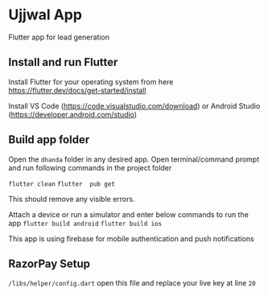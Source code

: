 # Ujjwal App

Flutter app for lead generation

## Install and run Flutter

Install Flutter for your operating system from here
https://flutter.dev/docs/get-started/install

Install VS Code (https://code.visualstudio.com/download) or Android Studio (https://developer.android.com/studio)


## Build app folder


Open the `dhanda` folder in any desired app.
Open terminal/command prompt and run following commands in the project folder

`flutter clean`
`flutter  pub get`

This should remove any visible errors.

Attach a device or run a simulator and enter below commands to run the app
`flutter build android`
`flutter build ios`

This app is using firebase for mobile authentication and push notifications


## RazorPay Setup

`/libs/helper/config.dart` open this file and replace your live key at line `20`